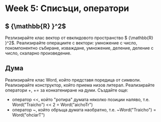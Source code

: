 # Week 5: Списъци, оператори


## $ {\mathbb{R} }^2$

Резлизирайте клас вектор от евклидовото пространство $ {\mathbb{R} }^2$. Реализирайте операциите с вектори: умножение с число, покомпонентно събиране, изваждане, умножение, деление, деление с число, скаларно произведение.

## Дума

Реализирайте клас Word, който представя поредица от символи. Реализирайте конструктор, който приема низов литерал. Реализирайте оператори +, += за конкатениране на думи. Създайте още: 
- оператор \<\<, който "ротира" думата няколко позиции наляво, т.е. Word("Traicho") << 2 = Word("aichoTr")
- оператор \~, който обръща думата наобратно, т.е. \~Word("Traicho") = Word("ohciarT")

